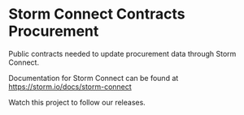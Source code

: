 # Storm Connect Contracts Procurement
Public contracts needed to update procurement data through Storm Connect.

Documentation for Storm Connect can be found at https://storm.io/docs/storm-connect

Watch this project to follow our releases.
